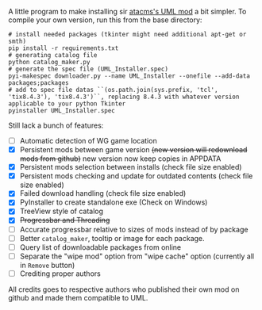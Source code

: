 A little program to make installing sir [atacms's UML mod](http://forum.worldoftanks.eu/index.php?/topic/457839-11000universal-model-loader-uml-change-only-the-appearance-of-your-own-tank/) a bit simpler. To compile your own version, run this from the base directory:

```
# install needed packages (tkinter might need additional apt-get or smth)
pip install -r requirements.txt
# generating catalog file
python catalog_maker.py
# generate the spec file (UML_Installer.spec)
pyi-makespec downloader.py --name UML_Installer --onefile --add-data packages;packages
# add to spec file datas ``(os.path.join(sys.prefix, 'tcl', 'tix8.4.3'), 'tix8.4.3')``, replacing 8.4.3 with whatever version applicable to your python Tkinter
pyinstaller UML_Installer.spec
```

Still lack a bunch of features:
- [ ] Automatic detection of WG game location
- [x] Persistent mods between game version ~~(new version will redownload mods from github)~~ new version now keep copies in APPDATA
- [x] Persistent mods selection between installs (check file size enabled)
- [x] Persistent mods checking and update for outdated contents (check file size enabled)
- [x] Failed download handling (check file size enabled)
- [x] PyInstaller to create standalone exe (Check on Windows)
- [x] TreeView style of catalog
- [x] ~~Progressbar and Threading~~ 
- [ ] Accurate progressbar relative to sizes of mods instead of by package
- [ ] Better `catalog_maker`, tooltip or image for each package.
- [ ] Query list of downloadable packages from online
- [ ] Separate the "wipe mod" option from "wipe cache" option (currently all in `Remove` button)
- [ ] Crediting proper authors

All credits goes to respective authors who published their own mod on github and made them compatible to UML.
